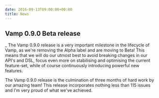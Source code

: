 ```yaml
---
date: 2016-09-13T09:00:00+00:00
title: News
---
```


## Vamp 0.9.0 Beta release 
_
The Vamp 0.9.0 release is a very important milestone in the lifecycle of Vamp, as we're removing the Alpha label and are moving to Beta! This means that we will do our utmost best to avoid breaking changes in our API's and DSL, focus even more on stabilising and optimising the current feature-set, while of course continuously introducing powerful new features.

The Vamp 0.9.0 release is the culmination of three months of hard work by our amazing team! This release incorporates nothing less than 115 issues and I'm very proud of what we've achieved.
